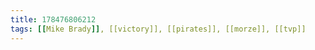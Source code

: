 ```yaml
---
title: 178476806212
tags: [[Mike Brady]], [[victory]], [[pirates]], [[morze]], [[tvp]]
---
```

<iframe frameborder="0" height="1" id="ga_target" scrolling="no" style="background-color:transparent; overflow:hidden; position:absolute; top:0; left:0; z-index:9999;" width="1"></iframe>